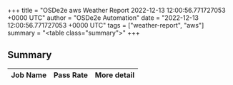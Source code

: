 +++
title = "OSDe2e aws Weather Report 2022-12-13 12:00:56.771727053 +0000 UTC"
author = "OSDe2e Automation"
date = "2022-12-13 12:00:56.771727053 +0000 UTC"
tags = ["weather-report", "aws"]
summary = "<table class=\"summary\"></table>"
+++
## Summary

| Job Name | Pass Rate | More detail |
|----------|-----------|-------------|




